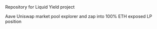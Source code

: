 Repository for Liquid Yield project

Aave Uniswap market pool explorer and zap into 100% ETH exposed LP position
